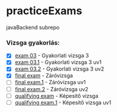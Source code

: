 # practiceExams
javaBackend subrepo

### Vizsga gyakorlás:
- [x] [exam 03](https://github.com/egydGIT/practiceExams/tree/master/src/main/java/exam03) - Gyakorlati vizsga 3
- [x] [exam 03.1](https://github.com/egydGIT/practiceExams/tree/master/src/main/java/exam03retake01) - Gyakorlati vizsga 3 uv1
- [x] [exam 03.2](https://github.com/egydGIT/practiceExams/tree/master/src/main/java/exam03retake02) - Gyakorlati vizsga 3 uv2
- [x] [final exam](https://github.com/egydGIT/practiceExams/tree/master/src/main/java/finalExam) - Záróvizsga 
- [ ] [final exam.1]() - Záróvizsga uv1
- [ ] [final exam.2]() - Záróvizsga uv2
- [ ] [qualifying exam]() - Képesítő vizsga
- [ ] [qualifying exam.1]() - Képesítő vizsga uv1
